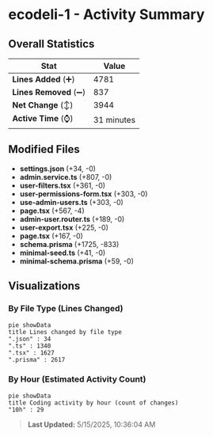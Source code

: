 # ecodeli-1 - Activity Summary 

## Overall Statistics

| Stat                   | Value                                                             |
| ---------------------- | ----------------------------------------------------------------- |
| **Lines Added** (➕)   | 4781                                          |
| **Lines Removed** (➖) | 837                                        |
| **Net Change** (↕)    | 3944                |
| **Active Time** (⌚)   | 31 minutes |


## Modified Files
- **settings.json** (+34, -0)
- **admin.service.ts** (+807, -0)
- **user-filters.tsx** (+361, -0)
- **user-permissions-form.tsx** (+303, -0)
- **use-admin-users.ts** (+303, -0)
- **page.tsx** (+567, -4)
- **admin-user.router.ts** (+189, -0)
- **user-export.tsx** (+225, -0)
- **page.tsx** (+167, -0)
- **schema.prisma** (+1725, -833)
- **minimal-seed.ts** (+41, -0)
- **minimal-schema.prisma** (+59, -0)

## Visualizations

### By File Type (Lines Changed)

```mermaid
pie showData
title Lines changed by file type
".json" : 34
".ts" : 1340
".tsx" : 1627
".prisma" : 2617
```

### By Hour (Estimated Activity Count)

```mermaid
pie showData
title Coding activity by hour (count of changes)
"10h" : 29
```


> **Last Updated:** 5/15/2025, 10:36:04 AM
